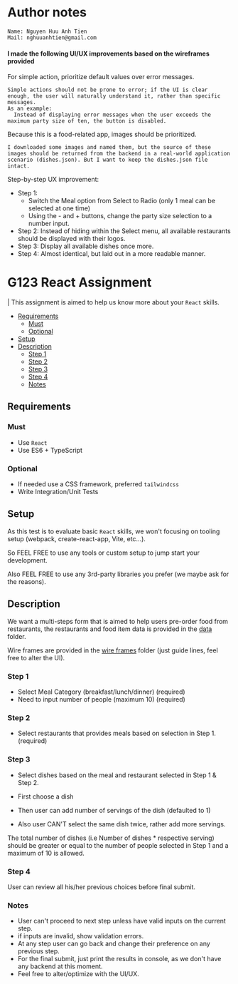 # Author notes

```
Name: Nguyen Huu Anh Tien
Mail: nghuuanhtien@gmail.com
```

#### I made the following UI/UX improvements based on the wireframes provided

For simple action, prioritize default values over error messages.

```
Simple actions should not be prone to error; if the UI is clear enough, the user will naturally understand it, rather than specific messages.
As an example:
  Instead of displaying error messages when the user exceeds the maximum party size of ten, the button is disabled.
```

Because this is a food-related app, images should be prioritized.

```
I downloaded some images and named them, but the source of these images should be returned from the backend in a real-world application scenario (dishes.json). But I want to keep the dishes.json file intact.
```

Step-by-step UX improvement:

- Step 1:
  - Switch the Meal option from Select to Radio (only 1 meal can be selected at one time)
  - Using the - and + buttons, change the party size selection to a number input.
- Step 2: Instead of hiding within the Select menu, all available restaurants should be displayed with their logos.
- Step 3: Display all available dishes once more.
- Step 4: Almost identical, but laid out in a more readable manner.

# G123 React Assignment

| This assignment is aimed to help us know more about your `React` skills.

<!-- toc -->

- [Requirements](#requirements)
  - [Must](#must)
  - [Optional](#optional)
- [Setup](#setup)
- [Description](#description)
  - [Step 1](#step-1)
  - [Step 2](#step-2)
  - [Step 3](#step-3)
  - [Step 4](#step-4)
  - [Notes](#notes)

<!-- tocstop -->

## Requirements

### Must

- Use `React`
- Use ES6 + TypeScript

### Optional

- If needed use a CSS framework, preferred `tailwindcss`
- Write Integration/Unit Tests

## Setup

As this test is to evaluate basic `React` skills, we won't focusing on tooling setup (webpack, create-react-app, Vite, etc...).

So FEEL FREE to use any tools or custom setup to jump start your development.

Also FEEL FREE to use any 3rd-party libraries you prefer (we maybe ask for the reasons).

## Description

We want a multi-steps form that is aimed to help users pre-order food from restaurants, the restaurants and food item data is provided in the [data](./data) folder.

Wire frames are provided in the [wire frames](./wireframes) folder (just guide lines, feel free to alter the UI).

### Step 1

- Select Meal Category (breakfast/lunch/dinner) (required)
- Need to input number of people (maximum 10) (required)

### Step 2

- Select restaurants that provides meals based on selection in Step 1. (required)

### Step 3

- Select dishes based on the meal and restaurant selected in Step 1 & Step 2.

- First choose a dish
- Then user can add number of servings of the dish (defaulted to 1)
- Also user CAN'T select the same dish twice, rather add more servings.

The total number of dishes (i.e Number of dishes \* respective serving) should be greater or equal to the number of people selected in Step 1 and a maximum of 10 is allowed.

### Step 4

User can review all his/her previous choices before final submit.

### Notes

- User can't proceed to next step unless have valid inputs on the current step.
- if inputs are invalid, show validation errors.
- At any step user can go back and change their preference on any previous step.
- For the final submit, just print the results in console, as we don't have any backend at this moment.
- Feel free to alter/optimize with the UI/UX.

